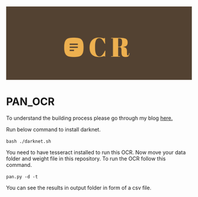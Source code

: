 ![OCR](OCR.png?raw=true "Title")

# PAN_OCR
To understand the building process please go through my blog [here.](https://medium.com/saarthi-ai/how-to-build-your-own-ocr-a5bb91b622ba)

Run below command to install darknet.

```bash ./darknet.sh```

You need to have tesseract installed to run this OCR.
Now move your data folder and weight file in this repository. 
To run the OCR follow this command.

``` pan.py -d -t ```

You can see the results in output folder in form of a csv file.
